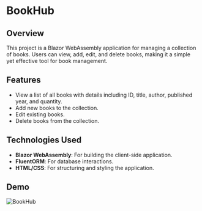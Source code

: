 # BookHub

## Overview

This project is a Blazor WebAssembly application for managing a collection of books. Users can view, add, edit, and delete books, making it a simple yet effective tool for book management.

## Features

- View a list of all books with details including ID, title, author, published year, and quantity.
- Add new books to the collection.
- Edit existing books.
- Delete books from the collection.


## Technologies Used

- **Blazor WebAssembly**: For building the client-side application.
- **FluentORM**: For database interactions.
- **HTML/CSS**: For structuring and styling the application.

## Demo
  
![BookHub](https://github.com/user-attachments/assets/25a61e41-f49f-42ef-8886-7bdc5c4ad140)

